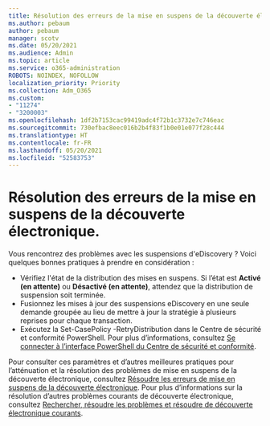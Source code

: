 ```yaml
---
title: Résolution des erreurs de la mise en suspens de la découverte électronique.
ms.author: pebaum
author: pebaum
manager: scotv
ms.date: 05/20/2021
ms.audience: Admin
ms.topic: article
ms.service: o365-administration
ROBOTS: NOINDEX, NOFOLLOW
localization_priority: Priority
ms.collection: Adm_O365
ms.custom:
- "11274"
- "3200003"
ms.openlocfilehash: 1df2b7153cac99419adc4f72b1c3732e7c746eac
ms.sourcegitcommit: 730efbac8eec016b2b4f83f1b0e01e077f28c444
ms.translationtype: HT
ms.contentlocale: fr-FR
ms.lasthandoff: 05/20/2021
ms.locfileid: "52583753"
---
```

# <a name="troubleshooting-ediscovery-holds-errors"></a>Résolution des erreurs de la mise en suspens de la découverte électronique.

Vous rencontrez des problèmes avec les suspensions d'eDiscovery ? Voici quelques bonnes pratiques à prendre en considération :

- Vérifiez l'état de la distribution des mises en suspens.  Si l’état est **Activé (en attente)** ou **Désactivé (en attente)**, attendez que la distribution de suspension soit terminée.
- Fusionnez les mises à jour des suspensions eDiscovery en une seule demande groupée au lieu de mettre à jour la stratégie à plusieurs reprises pour chaque transaction.
- Exécutez la <policyname> Set-CasePolicy -RetryDistribution dans le Centre de sécurité et conformité PowerShell. Pour plus d’informations, consultez [Se connecter à l’interface PowerShell du Centre de sécurité et conformité](/powershell/exchange/connect-to-scc-powershell).

Pour consulter ces paramètres et d’autres meilleures pratiques pour l’atténuation et la résolution des problèmes de mise en suspens de la découverte électronique, consultez [Résoudre les erreurs de mise en suspens de la découverte électronique](/microsoft-365/compliance/hold-distribution-errors).
Pour plus d’informations sur la résolution d’autres problèmes courants de découverte électronique, consultez [Rechercher, résoudre les problèmes et résoudre de découverte électronique courants](/microsoft-365/compliance/ediscovery-troubleshooting-common-issues).
